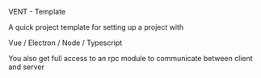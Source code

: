 VENT - Template

A quick project template for setting up a project with

Vue / Electron / Node / Typescript

You also get full access to an rpc module to communicate between client and server
